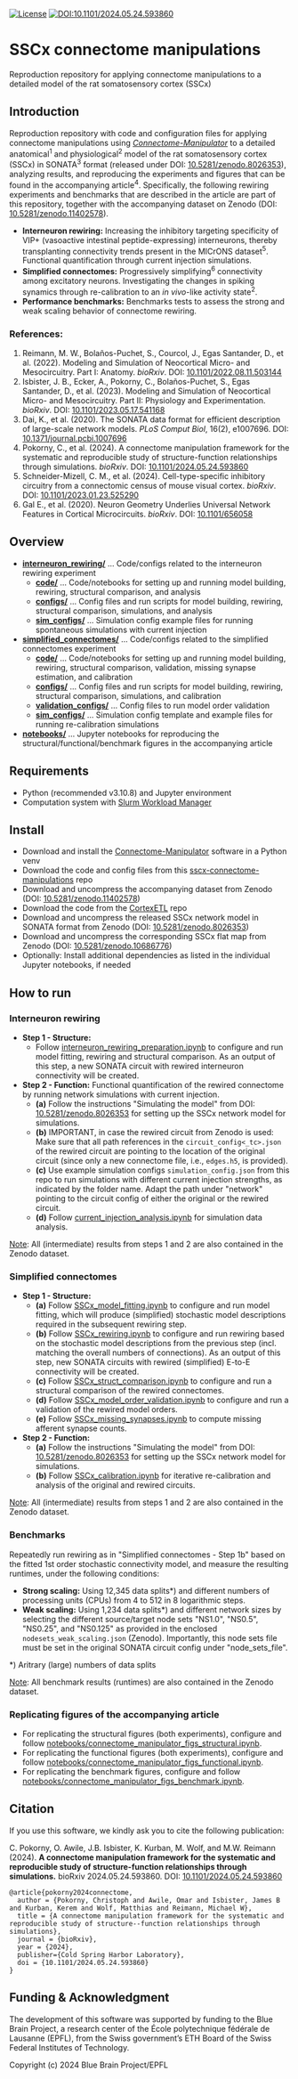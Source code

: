 [![License](https://img.shields.io/badge/License-Apache_2.0-blue.svg)](https://opensource.org/licenses/Apache-2.0)
[![DOI:10.1101/2024.05.24.593860](http://img.shields.io/badge/DOI-10.1101/2024.05.24.593860-B31B1B.svg)](https://doi.org/10.1101/2024.05.24.593860)

# SSCx connectome manipulations

Reproduction repository for applying connectome manipulations to a detailed model of the rat somatosensory cortex (SSCx)


## Introduction

Reproduction repository with code and configuration files for applying connectome manipulations using [_Connectome-Manipulator_](https://github.com/BlueBrain/connectome-manipulator) to a detailed anatomical<sup>1</sup> and physiological<sup>2</sup> model of the rat somatosensory cortex (SSCx) in SONATA<sup>3</sup> format (released under DOI: [10.5281/zenodo.8026353](https://doi.org/10.5281/zenodo.8026353)), analyzing results, and reproducing the experiments and figures that can be found in the accompanying article<sup>4</sup>. Specifically, the following rewiring experiments and benchmarks that are described in the article are part of this repository, together with the accompanying dataset on Zenodo (DOI: [10.5281/zenodo.11402578](https://doi.org/10.5281/zenodo.11402578)).
- __Interneuron rewiring:__ Increasing the inhibitory targeting specificity of VIP+ (vasoactive intestinal peptide-expressing) interneurons, thereby transplanting connectivity trends present in the MICrONS dataset<sup>5</sup>. Functional quantification through current injection simulations.
- __Simplified connectomes:__ Progressively simplifying<sup>6</sup> connectivity among excitatory neurons. Investigating the changes in spiking synamics through re-calibration to an _in vivo_-like activity state<sup>2</sup>.
- __Performance benchmarks:__ Benchmarks tests to assess the strong and weak scaling behavior of connectome rewiring.

### References:

1. Reimann, M. W., Bolaños-Puchet, S., Courcol, J., Egas Santander, D., et al. (2022). Modeling and Simulation of Neocortical Micro- and Mesocircuitry. Part I: Anatomy. _bioRxiv_. DOI: [10.1101/2022.08.11.503144](https://doi.org/10.1101/2022.08.11.503144)
2. Isbister, J. B., Ecker, A., Pokorny, C., Bolaños-Puchet, S., Egas Santander, D., et al. (2023). Modeling and Simulation of Neocortical Micro- and Mesocircuitry. Part II: Physiology and Experimentation. _bioRxiv_. DOI: [10.1101/2023.05.17.541168](https://doi.org/10.1101/2023.05.17.541168)
3. Dai, K., et al. (2020). The SONATA data format for efficient description of large-scale network models. _PLoS Comput Biol_, 16(2), e1007696. DOI: [10.1371/journal.pcbi.1007696](https://doi.org/10.1371/journal.pcbi.1007696)
4. Pokorny, C., et al. (2024). A connectome manipulation framework for the systematic and reproducible study of structure-function relationships through simulations. _bioRxiv_. DOI: [10.1101/2024.05.24.593860](https://doi.org/10.1101/2024.05.24.593860)
5. Schneider-Mizell, C. M., et al. (2024). Cell-type-specific inhibitory circuitry from a connectomic census of mouse visual cortex. _bioRxiv_. DOI: [10.1101/2023.01.23.525290](https://doi.org/10.1101/2023.01.23.525290)
6. Gal E., et al. (2020). Neuron Geometry Underlies Universal Network Features in Cortical Microcircuits. _bioRxiv_. DOI: [10.1101/656058](https://doi.org/10.1101/656058)


## Overview

- [__interneuron_rewiring/__](interneuron_rewiring/) ... Code/configs related to the interneuron rewiring experiment
  - [__code/__](interneuron_rewiring/code/) ... Code/notebooks for setting up and running model building, rewiring, structural comparison, and analysis
  - [__configs/__](interneuron_rewiring/configs/) ... Config files and run scripts for model building, rewiring, structural comparison, simulations, and analysis
  - [__sim_configs/__](interneuron_rewiring/sim_configs/) ... Simulation config example files for running spontaneous simulations with current injection
- [__simplified_connectomes/__](simplified_connectomes/) ... Code/configs related to the simplified connectomes experiment
  - [__code/__](simplified_connectomes/code/) ... Code/notebooks for setting up and running model building, rewiring, structural comparison, validation, missing synapse estimation, and calibration
  - [__configs/__](simplified_connectomes/configs/) ... Config files and run scripts for model building, rewiring, structural comparison, simulations, and calibration
  - [__validation_configs/__](simplified_connectomes/validation_configs/) ... Config files to run model order validation
  - [__sim_configs/__](simplified_connectomes/sim_configs/) ... Simulation config template and example files for running re-calibration simulations
- [__notebooks/__](notebooks/) ... Jupyter notebooks for reproducing the structural/functional/benchmark figures in the accompanying article


## Requirements

- Python (recommended v3.10.8) and Jupyter environment
- Computation system with [Slurm Workload Manager](https://slurm.schedmd.com)


## Install

- Download and install the [Connectome-Manipulator](https://github.com/BlueBrain/connectome-manipulator) software in a Python venv
- Download the code and config files from this [sscx-connectome-manipulations](https://github.com/BlueBrain/sscx-connectome-manipulations) repo
- Download and uncompress the accompanying dataset from Zenodo (DOI: [10.5281/zenodo.11402578](https://doi.org/10.5281/zenodo.11402578))
- Download the code from the [CortexETL](https://github.com/BlueBrain/cortexetl) repo
- Download and uncompress the released SSCx network model in SONATA format from Zenodo (DOI: [10.5281/zenodo.8026353](https://doi.org/10.5281/zenodo.8026353))
- Download and uncompress the corresponding SSCx flat map from Zenodo (DOI: [10.5281/zenodo.10686776](https://doi.org/10.5281/zenodo.10686776))
- Optionally: Install additional dependencies as listed in the individual Jupyter notebooks, if needed


## How to run

### Interneuron rewiring

- __Step 1 - Structure:__
  - Follow [interneuron_rewiring_preparation.ipynb](interneuron_rewiring/code/interneuron_rewiring_preparation.ipynb) to configure and run model fitting, rewiring and structural comparison. As an output of this step, a new SONATA circuit with rewired interneuron connectivity will be created.
- __Step 2 - Function:__ Functional quantification of the rewired connectome by running network simulations with current injection.
  - __(a)__ Follow the instructions "Simulating the model" from DOI: [10.5281/zenodo.8026353](https://doi.org/10.5281/zenodo.8026353) for setting up the SSCx network model for simulations.
  - __(b)__ IMPORTANT, in case the rewired circuit from Zenodo is used: Make sure that all path references in the `circuit_config<_tc>.json` of the rewired circuit are pointing to the location of the original circuit (since only a new connectome file, i.e., `edges.h5`, is provided).
  - __(c)__ Use example simulation configs `simulation_config.json` from this repo to run simulations with different current injection strengths, as indicated by the folder name. Adapt the path under "network" pointing to the circuit config of either the original or the rewired circuit.
  - __(d)__ Follow [current_injection_analysis.ipynb](interneuron_rewiring/code/current_injection_analysis.ipynb) for simulation data analysis.

<ins>Note</ins>: All (intermediate) results from steps 1 and 2 are also contained in the Zenodo dataset.

### Simplified connectomes

- __Step 1 - Structure:__
  - __(a)__ Follow [SSCx_model_fitting.ipynb](simplified_connectomes/code/SSCx_model_fitting.ipynb) to configure and run model fitting, which will produce (simplified) stochastic model descriptions required in the subsequent rewiring step.
  - __(b)__ Follow [SSCx_rewiring.ipynb](simplified_connectomes/code/SSCx_rewiring.ipynb) to configure and run rewiring based on the stochastic model descriptions from the previous step (incl. matching the overall numbers of connections). As an output of this step, new SONATA circuits with rewired (simplified) E-to-E connectivity will be created.
  - __(c)__ Follow [SSCx_struct_comparison.ipynb](simplified_connectomes/code/SSCx_struct_comparison.ipynb) to configure and run a structural comparison of the rewired connectomes.
  - __(d)__ Follow [SSCx_model_order_validation.ipynb](simplified_connectomes/code/SSCx_model_order_validation.ipynb) to configure and run a validation of the rewired model orders.
  - __(e)__ Follow [SSCx_missing_synapses.ipynb](simplified_connectomes/code/SSCx_missing_synapses.ipynb) to compute missing afferent synapse counts.
- __Step 2 - Function:__
  - __(a)__ Follow the instructions "Simulating the model" from DOI: [10.5281/zenodo.8026353](https://doi.org/10.5281/zenodo.8026353) for setting up the SSCx network model for simulations.
  - __(b)__ Follow [SSCx_calibration.ipynb](simplified_connectomes/code/SSCx_calibration.ipynb) for iterative re-calibration and analysis of the original and rewired circuits.

<ins>Note</ins>: All (intermediate) results from steps 1 and 2 are also contained in the Zenodo dataset.

### Benchmarks

Repeatedly run rewiring as in "Simplified connectomes - Step 1b" based on the fitted 1st order stochastic connectivity model, and measure the resulting runtimes, under the following conditions:

- __Strong scaling:__
  Using 12,345 data splits*) and different numbers of processing units (CPUs) from 4 to 512 in 8 logarithmic steps.
- __Weak scaling:__
  Using 1,234 data splits*) and different network sizes by selecting the different source/target node sets "NS1.0", "NS0.5", "NS0.25", and "NS0.125" as provided in the enclosed `nodesets_weak_scaling.json` (Zenodo). Importantly, this node sets file must be set in the original SONATA circuit config under "node_sets_file".

*) Aritrary (large) numbers of data splits

<ins>Note</ins>: All benchmark results (runtimes) are also contained in the Zenodo dataset.

### Replicating figures of the accompanying article

- For replicating the structural figures (both experiments), configure and follow [notebooks/connectome_manipulator_figs_structural.ipynb](notebooks/connectome_manipulator_figs_structural.ipynb).
- For replicating the functional figures (both experiments), configure and follow [notebooks/connectome_manipulator_figs_functional.ipynb](notebooks/connectome_manipulator_figs_functional.ipynb).
- For replicating the benchmark figures, configure and follow [notebooks/connectome_manipulator_figs_benchmark.ipynb](notebooks/connectome_manipulator_figs_benchmark.ipynb).

## Citation

If you use this software, we kindly ask you to cite the following publication:

C. Pokorny, O. Awile, J.B. Isbister, K. Kurban, M. Wolf, and M.W. Reimann (2024). __A connectome manipulation framework for the systematic and reproducible study of structure-function relationships through simulations.__ bioRxiv 2024.05.24.593860. DOI: [10.1101/2024.05.24.593860](https://doi.org/10.1101/2024.05.24.593860)

```
@article{pokorny2024connectome,
  author = {Pokorny, Christoph and Awile, Omar and Isbister, James B and Kurban, Kerem and Wolf, Matthias and Reimann, Michael W},
  title = {A connectome manipulation framework for the systematic and reproducible study of structure--function relationships through simulations},
  journal = {bioRxiv},
  year = {2024},
  publisher={Cold Spring Harbor Laboratory},
  doi = {10.1101/2024.05.24.593860}
}
```

## Funding & Acknowledgment

The development of this software was supported by funding to the Blue Brain Project, a research center of the École polytechnique fédérale de Lausanne (EPFL), from the Swiss government’s ETH Board of the Swiss Federal Institutes of Technology.

Copyright (c) 2024 Blue Brain Project/EPFL
